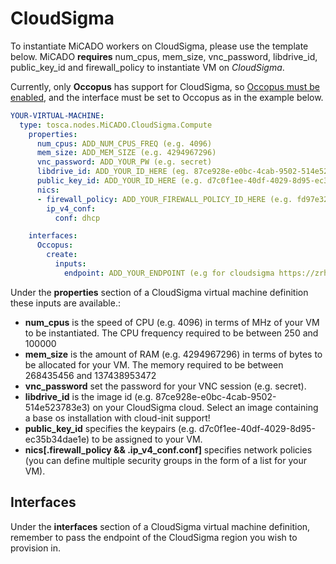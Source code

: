# CloudSigma

To instantiate MiCADO workers on CloudSigma, please use the template below.
MiCADO **requires** num_cpus, mem_size, vnc_password, libdrive_id,
public_key_id and firewall_policy to instantiate VM on *CloudSigma*.

Currently, only **Occopus** has support for CloudSigma, so
[Occopus must be enabled](/install/cli-install/#enable-occopus), 
and the interface must be set to Occopus as in the example below.

```yaml
YOUR-VIRTUAL-MACHINE:
  type: tosca.nodes.MiCADO.CloudSigma.Compute
    properties:
      num_cpus: ADD_NUM_CPUS_FREQ (e.g. 4096)
      mem_size: ADD_MEM_SIZE (e.g. 4294967296)
      vnc_password: ADD_YOUR_PW (e.g. secret)
      libdrive_id: ADD_YOUR_ID_HERE (eg. 87ce928e-e0bc-4cab-9502-514e523783e3)
      public_key_id: ADD_YOUR_ID_HERE (e.g. d7c0f1ee-40df-4029-8d95-ec35b34dae1e)
      nics:
      - firewall_policy: ADD_YOUR_FIREWALL_POLICY_ID_HERE (e.g. fd97e326-83c8-44d8-90f7-0a19110f3c9d)
        ip_v4_conf:
          conf: dhcp

    interfaces:
      Occopus:
        create:
          inputs:
            endpoint: ADD_YOUR_ENDPOINT (e.g for cloudsigma https://zrh.cloudsigma.com/api/2.0 )
```

Under the **properties** section of a CloudSigma virtual machine definition
these inputs are available.:

* **num_cpus** is the speed of CPU (e.g. 4096) in terms of MHz of your VM
  to be instantiated. The CPU frequency required to be between 250 and 100000
* **mem_size** is the amount of RAM (e.g. 4294967296) in terms of bytes to be
  allocated for your VM. The memory required to be between 268435456 and
  137438953472
* **vnc_password** set the password for your VNC session (e.g. secret).
* **libdrive_id** is the image id (e.g. 87ce928e-e0bc-4cab-9502-514e523783e3)
  on your CloudSigma cloud. Select an image containing a base os installation
  with cloud-init support!
* **public_key_id** specifies the keypairs
  (e.g. d7c0f1ee-40df-4029-8d95-ec35b34dae1e) to be assigned to your VM.
* **nics[.firewall_policy && .ip_v4_conf.conf]**  specifies network policies
  (you can define multiple security groups in the form of a list for your VM).

## Interfaces

Under the **interfaces** section of a CloudSigma virtual machine definition,
remember to pass the endpoint of the CloudSigma region you wish to provision in.
